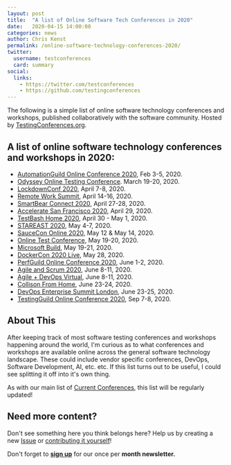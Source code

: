 ```yaml
---
layout: post
title:  "A list of Online Software Tech Conferences in 2020"
date:   2020-04-15 14:00:00
categories: news
author: Chris Kenst
permalink: /online-software-technology-conferences-2020/
twitter:
  username: testconferences
  card: summary
social:
  links:
    - https://twitter.com/testconferences
    - https://github.com/testingconferences
---
```


The following is a simple list of online software technology conferences and workshops, published collaboratively with the software community. Hosted by [TestingConferences.org](/). 


## A list of online software technology conferences and workshops in 2020:

- [AutomationGuild Online Conference 2020](https://guildconferences.com/conferences/automation-2020/?utm_source=testingconferences), Feb 3-5, 2020.
- [Odyssey Online Testing Conference](https://odyssey.kobiton.com?utm_source=testingconferences). March 19-20, 2020.
- [LockdownConf 2020](https://www.freecodecamp.org/news/lockdownconf-free-developer-conference/?utm_source=testingconferences), April 7-8, 2020.
- [Remote Work Summit](https://www.theremoteworksummit.com/?utm_source=testingconferences), April 14-16, 2020.
- [SmartBear Connect 2020](https://smartbear.com/connect/?utm_source=testingconferences), April 27-28, 2020.
- [Accelerate San Francisco 2020](https://www.tricentis.com/accelerate/san-francisco/?utm_source=testingconferences), April 29, 2020.
- [TestBash Home 2020](https://ti.to/mot/testbash-home-2020?source=testingconferences), April 30 - May 1, 2020.
- [STAREAST 2020](https://stareast.techwell.com/?utm_source=testingconferences), May 4-7, 2020.
- [SauceCon Online 2020](https://saucecon.com/?utm_source=testingconferences), May 12 & May 14, 2020.
- [Online Test Conference](https://www.onlinetestconf.com/?utm_source=testingconferences), May 19-20, 2020.
- [Microsoft Build](https://www.microsoft.com/en-us/build/?utm_source=testingconferences), May 19-21, 2020.
- [DockerCon 2020 Live](https://www.docker.com/dockercon/?utm_source=testingconferences), May 28, 2020.
- [PerfGuild Online Conference 2020](https://guildconferences.com/conferences/perfguild-2020/?utm_source=testinconferences), June 1-2, 2020.
- [Agile and Scrum 2020](https://www.iil.com/agile-and-scrum-conference/?utm_source=testinconferences), June 8-11, 2020.
- [Agile + DevOps Virtual](https://agiledevopswest.techwell.com/?utm_source=testinconferences), June 8-11, 2020.
- [Collison From Home](https://collisionconf.com/?utm_source=testinconferences), June 23-24, 2020.
- [DevOps Enterprise Summit London](https://events.itrevolution.com/eur/?utm_source=testinconferences), June 23-25, 2020.
- [TestingGuild Online Conference 2020](https://guildconferences.com/conferences/testingguild-2020/?utm_source=testinconferences), Sep 7-8, 2020.

## About This

After keeping track of most software testing conferences and workshops happening around the world, I'm curious as to what conferences and workshops are available online across the general software technology landscape. These could include vendor specific conferences, DevOps, Software Development, AI, etc. etc. If this list turns out to be useful, I could see splitting it off into it's own thing. 

As with our main list of [Current Conferences](/), this list will be regularly updated!

## Need more content?

Don't see something here you think belongs here? Help us by creating a new [Issue](https://github.com/TestingConferences/testingconferences.github.io/issues/new) or [contributing it yourself](https://testingconferences.org/how-to-contribute/)!

Don't forget to **[sign up](http://eepurl.com/c4paYT)** for our once per **month newsletter.**